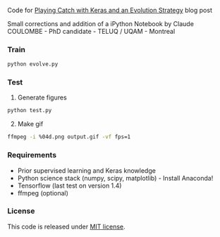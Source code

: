 Code for [Playing Catch with Keras and an Evolution Strategy](https://medium.com/@edersantana/mve-series-playing-catch-with-keras-and-an-evolution-strategy-a005b75d0505) blog post

Small corrections and addition of a iPython Notebook by Claude COULOMBE - PhD candidate - TELUQ / UQAM - Montreal
### Train
```bash
python evolve.py
```

### Test
1) Generate figures
```bash
python test.py
```

2) Make gif
```bash
ffmpeg -i %04d.png output.gif -vf fps=1
```

### Requirements
* Prior supervised learning and Keras knowledge
* Python science stack (numpy, scipy, matplotlib) - Install Anaconda!
* Tensorflow (last test on version 1.4)
* ffmpeg (optional)

### License
This code is released under [MIT license](https://en.wikipedia.org/wiki/MIT_License). 
